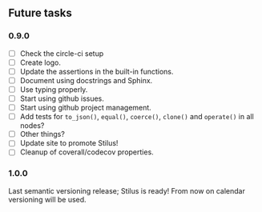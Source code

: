 ## Future tasks

### 0.9.0

 - [ ] Check the circle-ci setup
 - [ ] Create logo.
 - [ ] Update the assertions in the built-in functions.
 - [ ] Document using docstrings and Sphinx. 
 - [ ] Use typing properly.
 - [ ] Start using github issues.
 - [ ] Start using github project management.
 - [ ] Add tests for `to_json()`, `equal()`, `coerce()`, `clone()` and `operate()` in all nodes?
 - [ ] Other things?
 - [ ] Update site to promote Stilus!
 - [ ] Cleanup of coverall/codecov properties.

### 1.0.0

Last semantic versioning release; Stilus is ready!
From now on calendar versioning will be used.
 